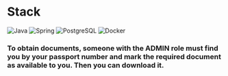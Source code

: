 # Stack
![Java](https://img.shields.io/badge/Java-FFFFFF?style=for-the-badge&logo=openjdk&logoColor=000000)
![Spring](https://img.shields.io/badge/Spring-FFFFFF?style=for-the-badge&logo=Spring&logoColor=000000)
![PostgreSQL](https://img.shields.io/badge/-PostgreSQL-FFFFFF?style=for-the-badge&logo=PostgreSQL&logoColor=000000)
![Docker](https://img.shields.io/badge/-Docker-FFFFFF?style=for-the-badge&logo=Docker&logoColor=000000)

### To obtain documents, someone with the ADMIN role must find you by your passport number and mark the required document as available to you. Then you can download it.
